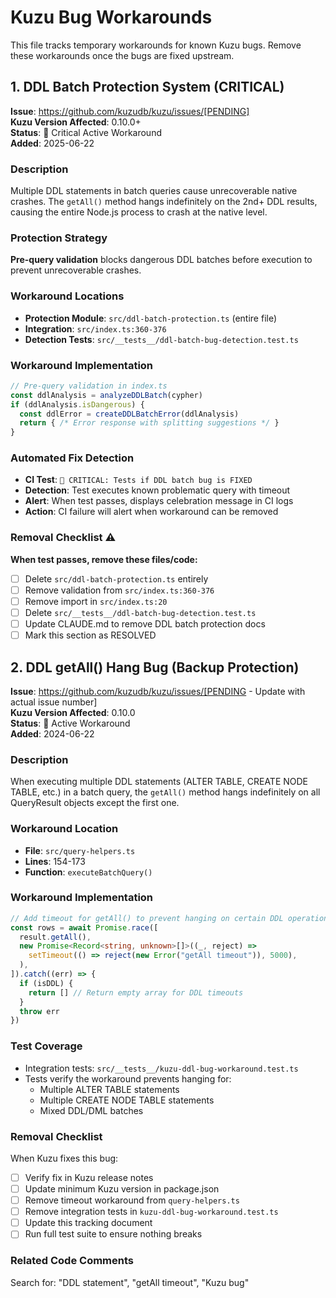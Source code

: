 # Kuzu Bug Workarounds

This file tracks temporary workarounds for known Kuzu bugs. Remove these workarounds once the bugs are fixed upstream.

## 1. DDL Batch Protection System (CRITICAL)

**Issue**: https://github.com/kuzudb/kuzu/issues/[PENDING]  
**Kuzu Version Affected**: 0.10.0+  
**Status**: 🔴 Critical Active Workaround  
**Added**: 2025-06-22  

### Description
Multiple DDL statements in batch queries cause unrecoverable native crashes. The `getAll()` method hangs indefinitely on the 2nd+ DDL results, causing the entire Node.js process to crash at the native level.

### Protection Strategy
**Pre-query validation** blocks dangerous DDL batches before execution to prevent unrecoverable crashes.

### Workaround Locations
- **Protection Module**: `src/ddl-batch-protection.ts` (entire file)
- **Integration**: `src/index.ts:360-376`
- **Detection Tests**: `src/__tests__/ddl-batch-bug-detection.test.ts`

### Workaround Implementation
```typescript
// Pre-query validation in index.ts
const ddlAnalysis = analyzeDDLBatch(cypher)
if (ddlAnalysis.isDangerous) {
  const ddlError = createDDLBatchError(ddlAnalysis)
  return { /* Error response with splitting suggestions */ }
}
```

### Automated Fix Detection
- **CI Test**: `🚨 CRITICAL: Tests if DDL batch bug is FIXED` 
- **Detection**: Test executes known problematic query with timeout
- **Alert**: When test passes, displays celebration message in CI logs
- **Action**: CI failure will alert when workaround can be removed

### Removal Checklist ⚠️
**When test passes, remove these files/code:**
- [ ] Delete `src/ddl-batch-protection.ts` entirely
- [ ] Remove validation from `src/index.ts:360-376`
- [ ] Remove import in `src/index.ts:20`
- [ ] Delete `src/__tests__/ddl-batch-bug-detection.test.ts`
- [ ] Update CLAUDE.md to remove DDL batch protection docs
- [ ] Mark this section as RESOLVED

## 2. DDL getAll() Hang Bug (Backup Protection)

**Issue**: https://github.com/kuzudb/kuzu/issues/[PENDING - Update with actual issue number]  
**Kuzu Version Affected**: 0.10.0  
**Status**: 🔴 Active Workaround  
**Added**: 2024-06-22  

### Description
When executing multiple DDL statements (ALTER TABLE, CREATE NODE TABLE, etc.) in a batch query, the `getAll()` method hangs indefinitely on all QueryResult objects except the first one.

### Workaround Location
- **File**: `src/query-helpers.ts`
- **Lines**: 154-173
- **Function**: `executeBatchQuery()`

### Workaround Implementation
```typescript
// Add timeout for getAll() to prevent hanging on certain DDL operations
const rows = await Promise.race([
  result.getAll(),
  new Promise<Record<string, unknown>[]>((_, reject) =>
    setTimeout(() => reject(new Error("getAll timeout")), 5000),
  ),
]).catch((err) => {
  if (isDDL) {
    return [] // Return empty array for DDL timeouts
  }
  throw err
})
```

### Test Coverage
- Integration tests: `src/__tests__/kuzu-ddl-bug-workaround.test.ts`
- Tests verify the workaround prevents hanging for:
  - Multiple ALTER TABLE statements
  - Multiple CREATE NODE TABLE statements
  - Mixed DDL/DML batches

### Removal Checklist
When Kuzu fixes this bug:
- [ ] Verify fix in Kuzu release notes
- [ ] Update minimum Kuzu version in package.json
- [ ] Remove timeout workaround from `query-helpers.ts`
- [ ] Remove integration tests in `kuzu-ddl-bug-workaround.test.ts`
- [ ] Update this tracking document
- [ ] Run full test suite to ensure nothing breaks

### Related Code Comments
Search for: "DDL statement", "getAll timeout", "Kuzu bug"